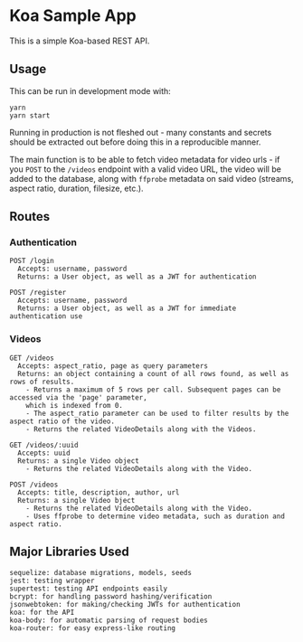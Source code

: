 # Koa Sample App

This is a simple Koa-based REST API.

## Usage

This can be run in development mode with:

```
yarn
yarn start
```

Running in production is not fleshed out - many constants and secrets should be
extracted out before doing this in a reproducible manner.

The main function is to be able to fetch video metadata for video urls - if you `POST` to
the `/videos` endpoint with a valid video URL, the video will be added to the database,
along with `ffprobe` metadata on said video (streams, aspect ratio, duration, filesize, etc.).

## Routes
### Authentication
```
POST /login
  Accepts: username, password
  Returns: a User object, as well as a JWT for authentication

POST /register
  Accepts: username, password
  Returns: a User object, as well as a JWT for immediate authentication use
```

### Videos
```
GET /videos
  Accepts: aspect_ratio, page as query parameters
  Returns: an object containing a count of all rows found, as well as rows of results.
    - Returns a maximum of 5 rows per call. Subsequent pages can be accessed via the 'page' parameter,
    which is indexed from 0.
    - The aspect_ratio parameter can be used to filter results by the aspect ratio of the video.
    - Returns the related VideoDetails along with the Videos.

GET /videos/:uuid
  Accepts: uuid
  Returns: a single Video object
    - Returns the related VideoDetails along with the Video.

POST /videos
  Accepts: title, description, author, url
  Returns: a single Video bject
    - Returns the related VideoDetails along with the Video.
    - Uses ffprobe to determine video metadata, such as duration and aspect ratio.
```

## Major Libraries Used

```
sequelize: database migrations, models, seeds
jest: testing wrapper
supertest: testing API endpoints easily
bcrypt: for handling password hashing/verification
jsonwebtoken: for making/checking JWTs for authentication
koa: for the API
koa-body: for automatic parsing of request bodies
koa-router: for easy express-like routing
```